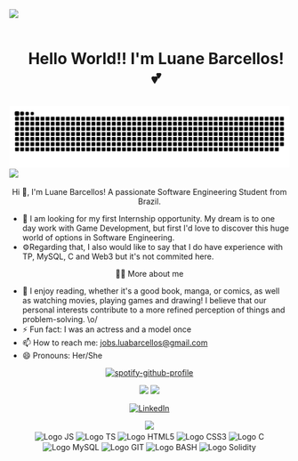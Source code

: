 <img src="https://user-images.githubusercontent.com/73097560/115834477-dbab4500-a447-11eb-908a-139a6edaec5c.gif" />

<!--título-->
<div id="user-content-toc">
  <ul align="center">
    <summary><h1 style="display: inline-block">Hello World!! I'm Luane Barcellos! 💕</h1></summary>
</div>

<!--- snake --->
<picture>
  <source
    media="(prefers-color-scheme: dark)"
    srcset="https://raw.githubusercontent.com/platane/snk/output/github-contribution-grid-snake-dark.svg"
  />
  <source
    media="(prefers-color-scheme: light)"
    srcset="https://raw.githubusercontent.com/platane/snk/output/github-contribution-grid-snake.svg"
  />
  <img
    alt="github contribution grid snake animation"
    src="https://raw.githubusercontent.com/platane/snk/output/github-contribution-grid-snake.svg"
  />
</picture>

<img src="https://user-images.githubusercontent.com/73097560/115834477-dbab4500-a447-11eb-908a-139a6edaec5c.gif" />
<!-- Presentation -->
<p align="center">
  Hi 👋, I'm Luane Barcellos! A passionate Software Engineering Student from Brazil.

  - 🔭 I am looking for my first Internship opportunity. My dream is to one day work with Game Development, but first I'd love to discover this huge world of options in Software Engineering.
  - ⚙️Regarding that, I also would like to say that I do have experience with TP, MySQL, C and Web3 but it's not commited here. 
</p>
<p align="center">
 👨‍💻 More about me
 
  - 📖 I enjoy reading, whether it's a good book, manga, or comics, as well as watching movies, playing games and drawing! I believe that our personal interests contribute to a more refined perception of things and problem-solving. \o/
  - ⚡ Fun fact: I was an actress and a model once
  - 📫 How to reach me: jobs.luabarcellos@gmail.com
  - 😄 Pronouns: Her/She
</p>

<div align="center">
  
  [![spotify-github-profile](https://spotify-github-profile.vercel.app/api/view?uid=31eewbtbzq6ca6kkq5jmi3viiywy&cover_image=true&theme=novatorem&show_offline=false&background_color=121212&interchange=false&bar_color=ffffff&bar_color_cover=false)](https://github.com/kittinan/spotify-github-profile)

<!-- GithubStats -->
<img height="180cm" src="https://github-readme-stats.vercel.app/api?username=luanebsg&theme=ocean_dark&show_icons=true" />
<img height="180cm" src="https://github-readme-stats.vercel.app/api/top-langs/?username=luanebsg&theme=ocean_dark&show_icons=true" />

[![LinkedIn](https://img.shields.io/badge/LinkedIn-0077B5?style=for-the-badge&logo=linkedin&logoColor=white)](https://www.linkedin.com/in/luane-barcellos-474bb2203/)

<img src="https://user-images.githubusercontent.com/73097560/115834477-dbab4500-a447-11eb-908a-139a6edaec5c.gif" />

<!-- Skills: Programming Languages -->
  <div style="display: inline_block" align="center">
    <img align="center" alt="Logo JS" height="30" width="40" src="https://cdn.jsdelivr.net/gh/devicons/devicon/icons/javascript/javascript-original.svg" />
    <img align="center" alt="Logo TS" height="30" width="40" src="https://cdn.jsdelivr.net/gh/devicons/devicon/icons/typescript/typescript-original.svg" />
    <img align="center" alt="Logo HTML5" height="30" width="40" src="https://cdn.jsdelivr.net/gh/devicons/devicon/icons/html5/html5-original.svg" />
    <img align="center" alt="Logo CSS3" height="30" width="40" src="https://cdn.jsdelivr.net/gh/devicons/devicon/icons/css3/css3-original.svg" />
    <img align="center" alt="Logo C" height="30" width="40" src="https://cdn.jsdelivr.net/gh/devicons/devicon/icons/c/c-original.svg" />
    <img align="center" alt="Logo MySQL" height="30" width="40" src="https://cdn.jsdelivr.net/gh/devicons/devicon/icons/mysql/mysql-original.svg" />
    <img align="center" alt="Logo GIT" height="30" width="40" src="https://cdn.jsdelivr.net/gh/devicons/devicon/icons/git/git-original.svg" />
    <img align="center" alt="Logo BASH" height="30" width="40" src="https://cdn.jsdelivr.net/gh/devicons/devicon/icons/bash/bash-original.svg" />
    <img align="center" alt="Logo Solidity" height="30" width="40" src="https://cdn.jsdelivr.net/gh/devicons/devicon/icons/solidity/solidity-plain.svg" /> 
    
  </div>
